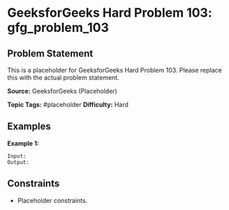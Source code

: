 # GeeksforGeeks Hard Problem 103: gfg_problem_103

## Problem Statement

This is a placeholder for GeeksforGeeks Hard Problem 103.
Please replace this with the actual problem statement.

**Source:** GeeksforGeeks (Placeholder)

**Topic Tags:** #placeholder
**Difficulty:** Hard

## Examples

**Example 1:**

```
Input:
Output:
```

## Constraints

- Placeholder constraints.
